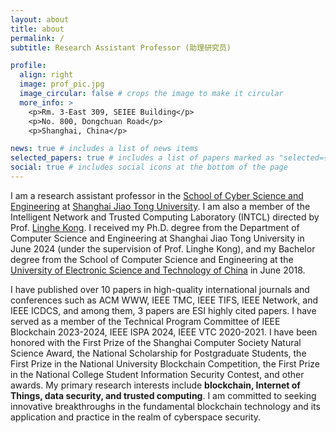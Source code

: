 ```yaml
---
layout: about
title: about
permalink: /
subtitle: Research Assistant Professor (助理研究员)

profile:
  align: right
  image: prof_pic.jpg
  image_circular: false # crops the image to make it circular
  more_info: >
    <p>Rm. 3-East 309, SEIEE Building</p>
    <p>No. 800, Dongchuan Road</p>
    <p>Shanghai, China</p>

news: true # includes a list of news items
selected_papers: true # includes a list of papers marked as "selected={true}"
social: true # includes social icons at the bottom of the page
---
```


I am a research assistant professor in the <a href='https://infosec.sjtu.edu.cn/'>School of Cyber Science and Engineering</a> at <a href='https://www.sjtu.edu.cn/'>Shanghai Jiao Tong University</a>. I am also a member of the Intelligent Network and Trusted Computing Laboratory (INTCL) directed by Prof. <a href="https://www.cs.sjtu.edu.cn/~linghe.kong/">Linghe Kong</a>. I received my Ph.D. degree from the Department of Computer Science and Engineering at Shanghai Jiao Tong University in June 2024 (under the supervision of Prof. Linghe Kong), and my Bachelor degree from the School of Computer Science and Engineering at the <a href="https://www.uestc.edu.cn/">University of Electronic Science and Technology of China</a> in June 2018. 

I have published over 10 papers in high-quality international journals and conferences such as ACM WWW, IEEE TMC, IEEE TIFS, IEEE Network, and IEEE ICDCS, and among them, 3 papers are ESI highly cited papers. I have served as a member of the Technical Program Committee of IEEE Blockchain 2023-2024, IEEE ISPA 2024, IEEE VTC 2020-2021. I have been honored with the First Prize of the Shanghai Computer Society Natural Science Award, the National Scholarship for Postgraduate Students, the First Prize in the National University Blockchain Competition, the First Prize in the National College Student Information Security Contest, and other awards. My primary research interests include **blockchain, Internet of Things, data security, and trusted computing**. I am committed to seeking innovative breakthroughs in the fundamental blockchain technology and its application and practice in the realm of cyberspace security.
